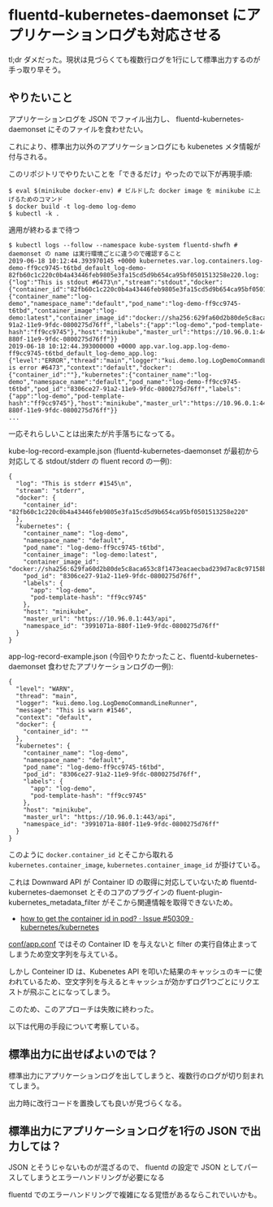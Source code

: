 fluentd-kubernetes-daemonset にアプリケーションログも対応させる
==============================================================

tl;dr ダメだった。現状は見づらくても複数行ログを1行にして標準出力するのが手っ取り早そう。


やりたいこと
---------------

アプリケーションログを JSON でファイル出力し、 fluentd-kubernetes-daemonset にそのファイルを食わせたい。

これにより、標準出力以外のアプリケーションログにも kubenetes メタ情報が付与される。

このリポジトリでやりたいことを「できるだけ」やったので以下が再現手順:

```
$ eval $(minikube docker-env) # ビルドした docker image を minikube に上げるためのコマンド
$ docker build -t log-demo log-demo
$ kubectl -k .
```

適用が終わるまで待つ

```
$ kubectl logs --follow --namespace kube-system fluentd-shwfh # daemonset の name は実行環境ごとに違うので確認すること
2019-06-18 10:12:44.393970145 +0000 kubernetes.var.log.containers.log-demo-ff9cc9745-t6tbd_default_log-demo-82fb60c1c220c0b4a43446feb9805e3fa15cd5d9b654ca95bf0501513258e220.log: {"log":"This is stdout #6473\n","stream":"stdout","docker":{"container_id":"82fb60c1c220c0b4a43446feb9805e3fa15cd5d9b654ca95bf0501513258e220"},"kubernetes":{"container_name":"log-demo","namespace_name":"default","pod_name":"log-demo-ff9cc9745-t6tbd","container_image":"log-demo:latest","container_image_id":"docker://sha256:629fa60d2b80de5c8aca653c8f1473eacaecbad239d7ac8c97158bc92b54021b","pod_id":"8306ce27-91a2-11e9-9fdc-0800275d76ff","labels":{"app":"log-demo","pod-template-hash":"ff9cc9745"},"host":"minikube","master_url":"https://10.96.0.1:443/api","namespace_id":"3991071a-880f-11e9-9fdc-0800275d76ff"}}
2019-06-18 10:12:44.393000000 +0000 app.var.log.app.log-demo-ff9cc9745-t6tbd_default_log-demo_app.log: {"level":"ERROR","thread":"main","logger":"kui.demo.log.LogDemoCommandLineRunner","message":"This is error #6473","context":"default","docker":{"container_id":""},"kubernetes":{"container_name":"log-demo","namespace_name":"default","pod_name":"log-demo-ff9cc9745-t6tbd","pod_id":"8306ce27-91a2-11e9-9fdc-0800275d76ff","labels":{"app":"log-demo","pod-template-hash":"ff9cc9745"},"host":"minikube","master_url":"https://10.96.0.1:443/api","namespace_id":"3991071a-880f-11e9-9fdc-0800275d76ff"}}
...
```

一応それらしいことは出来たが片手落ちになってる。

kube-log-record-example.json (fluentd-kubernetes-daemonset が最初から対応してる stdout/stderr の fluent record の一例): 

```
{
  "log": "This is stderr #1545\n",
  "stream": "stderr",
  "docker": {
    "container_id": "82fb60c1c220c0b4a43446feb9805e3fa15cd5d9b654ca95bf0501513258e220"
  },
  "kubernetes": {
    "container_name": "log-demo",
    "namespace_name": "default",
    "pod_name": "log-demo-ff9cc9745-t6tbd",
    "container_image": "log-demo:latest",
    "container_image_id": "docker://sha256:629fa60d2b80de5c8aca653c8f1473eacaecbad239d7ac8c97158bc92b54021b",
    "pod_id": "8306ce27-91a2-11e9-9fdc-0800275d76ff",
    "labels": {
      "app": "log-demo",
      "pod-template-hash": "ff9cc9745"
    },
    "host": "minikube",
    "master_url": "https://10.96.0.1:443/api",
    "namespace_id": "3991071a-880f-11e9-9fdc-0800275d76ff"
  }
}
```

app-log-record-example.json (今回やりたかったこと、fluentd-kubernetes-daemonset 食わせたアプリケーションログの一例):

```
{
  "level": "WARN",
  "thread": "main",
  "logger": "kui.demo.log.LogDemoCommandLineRunner",
  "message": "This is warn #1546",
  "context": "default",
  "docker": {
    "container_id": ""
  },
  "kubernetes": {
    "container_name": "log-demo",
    "namespace_name": "default",
    "pod_name": "log-demo-ff9cc9745-t6tbd",
    "pod_id": "8306ce27-91a2-11e9-9fdc-0800275d76ff",
    "labels": {
      "app": "log-demo",
      "pod-template-hash": "ff9cc9745"
    },
    "host": "minikube",
    "master_url": "https://10.96.0.1:443/api",
    "namespace_id": "3991071a-880f-11e9-9fdc-0800275d76ff"
  }
}
```

このように `docker.container_id` とそこから取れる `kubernetes.container_image`, `kubernetes.container_image_id` が掛けている。

これは Downward API が Container ID の取得に対応していないため fluentd-kubernetes-daemonset とそのコアのプラグインの fluent-plugin-kubernetes_metadata_filter がそこから関連情報を取得できないため。

* [how to get the container id in pod? · Issue #50309 · kubernetes/kubernetes](https://github.com/kubernetes/kubernetes/issues/50309)

[conf/app.conf](conf/app.conf) ではその Container ID を与えないと filter の実行自体止まってしまうため空文字列を与えている。

しかし Conteiner ID は、Kubenetes API を叩いた結果のキャッシュのキーに使われているため、空文字列を与えるとキャッシュが効かずログ1つごとにリクエストが飛ぶことになってしまう。

このため、このアプローチは失敗に終わった。

以下は代用の手段について考察している。


標準出力に出せばよいのでは？
-------------------------

標準出力にアプリケーションログを出してしまうと、複数行のログが切り刻まれてしまう。

出力時に改行コードを置換しても良いが見づらくなる。


標準出力にアプリケーションログを1行の JSON で出力しては？
--------------------------------------------------

JSON とそうじゃないものが混ざるので、 fluentd の設定で JSON としてパースしてしまうとエラーハンドリングが必要になる

fluentd でのエラーハンドリングで複雑になる覚悟があるならこれでいいかも。
